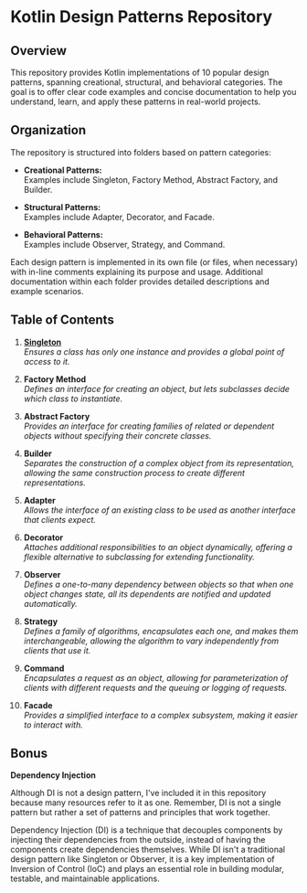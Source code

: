# Kotlin Design Patterns Repository

## Overview
This repository provides Kotlin implementations of 10 popular design patterns, spanning creational, structural, and behavioral categories. The goal is to offer clear code examples and concise documentation to help you understand, learn, and apply these patterns in real-world projects. 

## Organization
The repository is structured into folders based on pattern categories:

- **Creational Patterns:**  
  Examples include Singleton, Factory Method, Abstract Factory, and Builder.
  
- **Structural Patterns:**  
  Examples include Adapter, Decorator, and Facade.
  
- **Behavioral Patterns:**  
  Examples include Observer, Strategy, and Command.

Each design pattern is implemented in its own file (or files, when necessary) with in-line comments explaining its purpose and usage. Additional documentation within each folder provides detailed descriptions and example scenarios.

## Table of Contents

1. **[Singleton](https://github.com/goofydoog/kotlin-design-patterns/tree/main/creational)**<br>
   *Ensures a class has only one instance and provides a global point of access to it.*

3. **Factory Method**  
   *Defines an interface for creating an object, but lets subclasses decide which class to instantiate.*

4. **Abstract Factory**  
   *Provides an interface for creating families of related or dependent objects without specifying their concrete classes.*

5. **Builder**  
   *Separates the construction of a complex object from its representation, allowing the same construction process to create different representations.*

6. **Adapter**  
   *Allows the interface of an existing class to be used as another interface that clients expect.*

7. **Decorator**  
   *Attaches additional responsibilities to an object dynamically, offering a flexible alternative to subclassing for extending functionality.*

8. **Observer**  
   *Defines a one-to-many dependency between objects so that when one object changes state, all its dependents are notified and updated automatically.*

9. **Strategy**  
   *Defines a family of algorithms, encapsulates each one, and makes them interchangeable, allowing the algorithm to vary independently from clients that use it.*

10. **Command**  
   *Encapsulates a request as an object, allowing for parameterization of clients with different requests and the queuing or logging of requests.*

11. **Facade**  
    *Provides a simplified interface to a complex subsystem, making it easier to interact with.*


## Bonus

**Dependency Injection**

Although DI is not a design pattern, I've included it in this repository because many resources refer to it as one. Remember, DI is not a single pattern but rather a set of patterns and principles that work together.

Dependency Injection (DI) is a technique that decouples components by injecting their dependencies from the outside, instead of having the components create dependencies themselves. While DI isn't a traditional design pattern like Singleton or Observer, it is a key implementation of Inversion of Control (IoC) and plays an essential role in building modular, testable, and maintainable applications.

